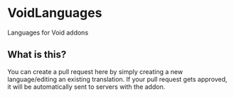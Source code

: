 # VoidLanguages

Languages for Void addons

What is this?
-------------------

You can create a pull request here by simply creating a new language/editing an existing translation.
If your pull request gets approved, it will be automatically sent to servers with the addon.
